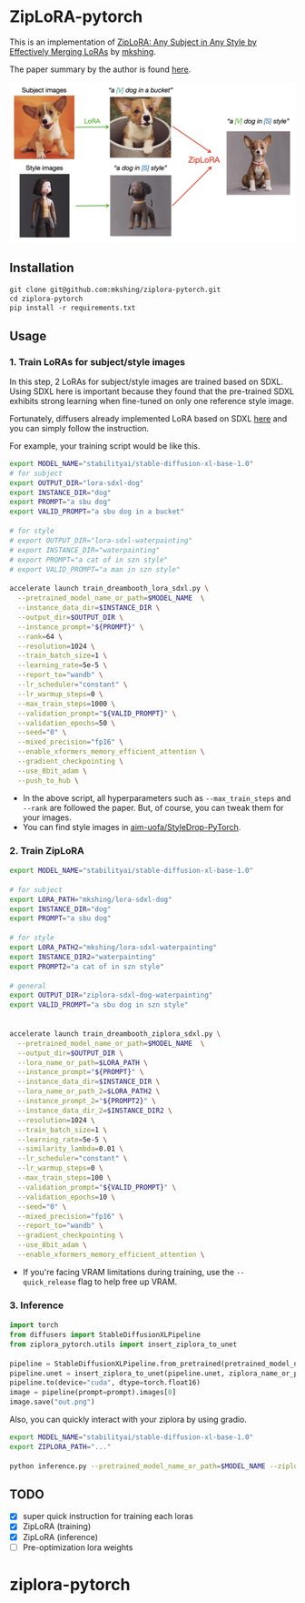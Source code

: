 # ZipLoRA-pytorch
This is an implementation of [ZipLoRA: Any Subject in Any Style by Effectively Merging LoRAs](https://ziplora.github.io/) by [mkshing](https://twitter.com/mk1stats).

The paper summary by the author is found [here](https://twitter.com/natanielruizg/status/1727718489425616912).

![result](assets/result.png)

## Installation
```
git clone git@github.com:mkshing/ziplora-pytorch.git
cd ziplora-pytorch
pip install -r requirements.txt
```

## Usage

### 1. Train LoRAs for subject/style images
In this step, 2 LoRAs for subject/style images are trained based on SDXL. Using SDXL here is important because they found that the pre-trained SDXL exhibits strong learning when fine-tuned on only one reference style image.

Fortunately, diffusers already implemented LoRA based on SDXL [here](https://github.com/huggingface/diffusers/blob/main/examples/dreambooth/README_sdxl.md) and you can simply follow the instruction. 

For example, your training script would be like this.
```bash
export MODEL_NAME="stabilityai/stable-diffusion-xl-base-1.0"
# for subject
export OUTPUT_DIR="lora-sdxl-dog"
export INSTANCE_DIR="dog"
export PROMPT="a sbu dog"
export VALID_PROMPT="a sbu dog in a bucket"

# for style
# export OUTPUT_DIR="lora-sdxl-waterpainting"
# export INSTANCE_DIR="waterpainting"
# export PROMPT="a cat of in szn style"
# export VALID_PROMPT="a man in szn style"

accelerate launch train_dreambooth_lora_sdxl.py \
  --pretrained_model_name_or_path=$MODEL_NAME  \
  --instance_data_dir=$INSTANCE_DIR \
  --output_dir=$OUTPUT_DIR \
  --instance_prompt="${PROMPT}" \
  --rank=64 \
  --resolution=1024 \
  --train_batch_size=1 \
  --learning_rate=5e-5 \
  --report_to="wandb" \
  --lr_scheduler="constant" \
  --lr_warmup_steps=0 \
  --max_train_steps=1000 \
  --validation_prompt="${VALID_PROMPT}" \
  --validation_epochs=50 \
  --seed="0" \
  --mixed_precision="fp16" \
  --enable_xformers_memory_efficient_attention \
  --gradient_checkpointing \
  --use_8bit_adam \
  --push_to_hub \
```

* In the above script, all hyperparameters such as `--max_train_steps` and `--rank` are followed the paper. But, of course, you can tweak them for your images. 
* You can find style images in [aim-uofa/StyleDrop-PyTorch](https://github.com/aim-uofa/StyleDrop-PyTorch/tree/main/data).

### 2. Train ZipLoRA

```bash
export MODEL_NAME="stabilityai/stable-diffusion-xl-base-1.0"

# for subject
export LORA_PATH="mkshing/lora-sdxl-dog"
export INSTANCE_DIR="dog"
export PROMPT="a sbu dog"

# for style
export LORA_PATH2="mkshing/lora-sdxl-waterpainting"
export INSTANCE_DIR2="waterpainting"
export PROMPT2="a cat of in szn style"

# general 
export OUTPUT_DIR="ziplora-sdxl-dog-waterpainting"
export VALID_PROMPT="a sbu dog in szn style"


accelerate launch train_dreambooth_ziplora_sdxl.py \
  --pretrained_model_name_or_path=$MODEL_NAME  \
  --output_dir=$OUTPUT_DIR \
  --lora_name_or_path=$LORA_PATH \
  --instance_prompt="${PROMPT}" \
  --instance_data_dir=$INSTANCE_DIR \
  --lora_name_or_path_2=$LORA_PATH2 \
  --instance_prompt_2="${PROMPT2}" \
  --instance_data_dir_2=$INSTANCE_DIR2 \
  --resolution=1024 \
  --train_batch_size=1 \
  --learning_rate=5e-5 \
  --similarity_lambda=0.01 \
  --lr_scheduler="constant" \
  --lr_warmup_steps=0 \
  --max_train_steps=100 \
  --validation_prompt="${VALID_PROMPT}" \
  --validation_epochs=10 \
  --seed="0" \
  --mixed_precision="fp16" \
  --report_to="wandb" \
  --gradient_checkpointing \
  --use_8bit_adam \
  --enable_xformers_memory_efficient_attention \

```

* If you're facing VRAM limitations during training, use the `--quick_release` flag to help free up VRAM.

### 3. Inference

```python
import torch
from diffusers import StableDiffusionXLPipeline
from ziplora_pytorch.utils import insert_ziplora_to_unet

pipeline = StableDiffusionXLPipeline.from_pretrained(pretrained_model_name_or_path)
pipeline.unet = insert_ziplora_to_unet(pipeline.unet, ziplora_name_or_path)
pipeline.to(device="cuda", dtype=torch.float16)
image = pipeline(prompt=prompt).images[0]
image.save("out.png")
```

Also, you can quickly interact with your ziplora by using gradio.
```bash
export MODEL_NAME="stabilityai/stable-diffusion-xl-base-1.0"
export ZIPLORA_PATH="..."

python inference.py --pretrained_model_name_or_path=$MODEL_NAME --ziplora_name_or_path=$ZIPLORA_PATH 
```


## TODO

- [x] super quick instruction for training each loras
- [x] ZipLoRA (training)
- [x] ZipLoRA (inference)
- [ ] Pre-optimization lora weights 
# ziplora-pytorch
